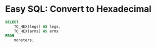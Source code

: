 # Easy SQL: Convert to Hexadecimal
```sql
SELECT
    TO_HEX(legs) AS legs,
    TO_HEX(arms) AS arms
FROM 
    monsters;
```
